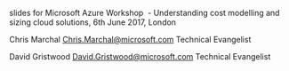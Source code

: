 slides for Microsoft Azure Workshop  - Understanding cost modelling and sizing cloud solutions, 6th June 2017, London

Chris Marchal 
Chris.Marchal@microsoft.com
Technical Evangelist

David Gristwood 
David.Gristwood@microsoft.com
Technical Evangelist
